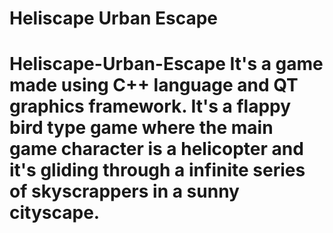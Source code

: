 # Heliscape Urban Escape
 # Heliscape-Urban-Escape  It's a game made using C++ language and QT graphics framework. It's a flappy bird type game where the main game character is a helicopter and it's gliding through a infinite series of skyscrappers in a sunny cityscape.
